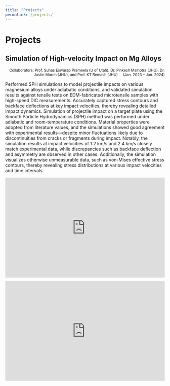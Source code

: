```yaml
---
title: "Projects"
permalink: /projects/
---
```


# Projects

## Simulation of High-velocity Impact on Mg Alloys

<div style="text-align: right; font-size: smaller;">
Collaborators: Prof. Suhas Eswarap Prameela (U of Utah), Dr. Pinkesh Malhotra (JHU), Dr. Justin Moren (JHU), and Prof. KT Remash (JHU) &nbsp;&nbsp;&nbsp; (Jan. 2023 – Jan. 2024)
</div>

Performed SPH simulations to model projectile impacts on various magnesium alloys under adiabatic conditions, and validated simulation results against tensile tests on EDM-fabricated microtensile samples with high-speed DIC measurements. Accurately captured stress contours and backface deflections at key impact velocities, thereby revealing detailed impact dynamics. Simulation of projectile impact on a target plate using the Smooth Particle Hydrodynamics (SPH) method was performed under adiabatic and room-temperature conditions. Material properties were adopted from literature values, and the simulations showed good agreement with experimental results—despite minor fluctuations likely due to discontinuities from cracks or fragments during impact. Notably, the simulation results at impact velocities of 1.2 km/s and 2.4 km/s closely match experimental data, while discrepancies such as backface deflection and asymmetry are observed in other cases. Additionally, the simulation visualizes otherwise unmeasurable data, such as von-Mises effective stress contours, thereby revealing stress distributions at various impact velocities and time intervals.

<!-- 如果需要嵌入 YouTube 视频 --><div style="display: flex; gap: 10px; flex-wrap: wrap;">
  <iframe width="560" height="315" src="https://www.youtube.com/embed/Mgilk_iLav4" 
          frameborder="0" 
          allow="accelerometer; autoplay; clipboard-write; encrypted-media; gyroscope; picture-in-picture" 
          allowfullscreen></iframe>
  <iframe width="560" height="315" src="https://www.youtube.com/embed/IUMIIelIUYs" 
          frameborder="0" 
          allow="accelerometer; autoplay; clipboard-write; encrypted-media; gyroscope; picture-in-picture" 
          allowfullscreen></iframe>
</div>

